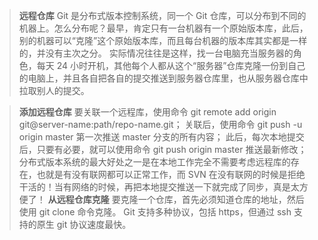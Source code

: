 > **远程仓库** 
Git 是分布式版本控制系统，同一个 Git 仓库，可以分布到不同的机器上。怎么分布呢？最早，肯定只有一台机器有一个原始版本库，此后，别的机器可以“克隆”这个原始版本库，而且每台机器的版本库其实都是一样的，并没有主次之分。
实际情况往往是这样，找一台电脑充当服务器的角色，每天 24 小时开机，其他每个人都从这个“服务器”仓库克隆一份到自己的电脑上，并且各自把各自的提交推送到服务器仓库里，也从服务器仓库中拉取别人的提交。

> **添加远程仓库**
要关联一个远程库，使用命令 git remote add origin git@server-name:path/repo-name.git；
关联后，使用命令 git push -u origin master 第一次推送 master 分支的所有内容；
此后，每次本地提交后，只要有必要，就可以使用命令 git push origin master 推送最新修改；
分布式版本系统的最大好处之一是在本地工作完全不需要考虑远程库的存在，也就是有没有联网都可以正常工作，而 SVN 在没有联网的时候是拒绝干活的！当有网络的时候，再把本地提交推送一下就完成了同步，真是太方便了！
> **从远程仓库克隆**
要克隆一个仓库，首先必须知道仓库的地址，然后使用 git clone 命令克隆。
Git 支持多种协议，包括 https，但通过 ssh 支持的原生 git 协议速度最快。
